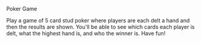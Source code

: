 Poker Game

Play a game of 5 card stud poker where players are each delt a hand and then the
results are shown.  You'll be able to see which cards each player is delt, what
the highest hand is, and who the winner is.  Have fun!
